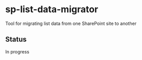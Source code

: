 # sp-list-data-migrator
Tool for migrating list data from one SharePoint site to another

## Status
In progress
